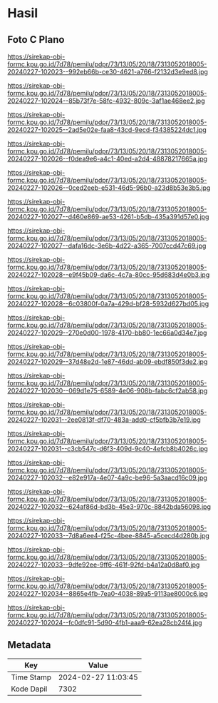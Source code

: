 # Hasil

## Foto C Plano

https://sirekap-obj-formc.kpu.go.id/7d78/pemilu/pdpr/73/13/05/20/18/7313052018005-20240227-102023--992eb66b-ce30-4621-a766-f2132d3e9ed8.jpg

https://sirekap-obj-formc.kpu.go.id/7d78/pemilu/pdpr/73/13/05/20/18/7313052018005-20240227-102024--85b73f7e-58fc-4932-809c-3af1ae468ee2.jpg

https://sirekap-obj-formc.kpu.go.id/7d78/pemilu/pdpr/73/13/05/20/18/7313052018005-20240227-102025--2ad5e02e-faa8-43cd-9ecd-f34385224dc1.jpg

https://sirekap-obj-formc.kpu.go.id/7d78/pemilu/pdpr/73/13/05/20/18/7313052018005-20240227-102026--f0dea9e6-a4c1-40ed-a2d4-48878217665a.jpg

https://sirekap-obj-formc.kpu.go.id/7d78/pemilu/pdpr/73/13/05/20/18/7313052018005-20240227-102026--0ced2eeb-e531-46d5-96b0-a23d8b53e3b5.jpg

https://sirekap-obj-formc.kpu.go.id/7d78/pemilu/pdpr/73/13/05/20/18/7313052018005-20240227-102027--d460e869-ae53-4261-b5db-435a391d57e0.jpg

https://sirekap-obj-formc.kpu.go.id/7d78/pemilu/pdpr/73/13/05/20/18/7313052018005-20240227-102027--dafa16dc-3e6b-4d22-a365-7007ccd47c69.jpg

https://sirekap-obj-formc.kpu.go.id/7d78/pemilu/pdpr/73/13/05/20/18/7313052018005-20240227-102028--e9f45b09-da6c-4c7a-80cc-95d683d4e0b3.jpg

https://sirekap-obj-formc.kpu.go.id/7d78/pemilu/pdpr/73/13/05/20/18/7313052018005-20240227-102028--6c03800f-0a7a-429d-bf28-5932d627bd05.jpg

https://sirekap-obj-formc.kpu.go.id/7d78/pemilu/pdpr/73/13/05/20/18/7313052018005-20240227-102029--270e0d00-1978-4170-bb80-1ec66a0d34e7.jpg

https://sirekap-obj-formc.kpu.go.id/7d78/pemilu/pdpr/73/13/05/20/18/7313052018005-20240227-102029--37d48e2d-1e87-46dd-ab09-ebdf850f3de2.jpg

https://sirekap-obj-formc.kpu.go.id/7d78/pemilu/pdpr/73/13/05/20/18/7313052018005-20240227-102030--069d1e75-6589-4e06-908b-fabc6cf2ab58.jpg

https://sirekap-obj-formc.kpu.go.id/7d78/pemilu/pdpr/73/13/05/20/18/7313052018005-20240227-102031--2ee0813f-df70-483a-add0-cf5bfb3b7e19.jpg

https://sirekap-obj-formc.kpu.go.id/7d78/pemilu/pdpr/73/13/05/20/18/7313052018005-20240227-102031--c3cb547c-d6f3-409d-9c40-4efcb8b4026c.jpg

https://sirekap-obj-formc.kpu.go.id/7d78/pemilu/pdpr/73/13/05/20/18/7313052018005-20240227-102032--e82e917a-4e07-4a9c-be96-5a3aacd16c09.jpg

https://sirekap-obj-formc.kpu.go.id/7d78/pemilu/pdpr/73/13/05/20/18/7313052018005-20240227-102032--624af86d-bd3b-45e3-970c-8842bda56098.jpg

https://sirekap-obj-formc.kpu.go.id/7d78/pemilu/pdpr/73/13/05/20/18/7313052018005-20240227-102033--7d8a6ee4-f25c-4bee-8845-a5cecd4d280b.jpg

https://sirekap-obj-formc.kpu.go.id/7d78/pemilu/pdpr/73/13/05/20/18/7313052018005-20240227-102033--9dfe92ee-9ff6-461f-92fd-b4a12a0d8af0.jpg

https://sirekap-obj-formc.kpu.go.id/7d78/pemilu/pdpr/73/13/05/20/18/7313052018005-20240227-102034--8865e4fb-7ea0-4038-89a5-9113ae8000c6.jpg

https://sirekap-obj-formc.kpu.go.id/7d78/pemilu/pdpr/73/13/05/20/18/7313052018005-20240227-102024--fc0dfc91-5d90-4fb1-aaa9-62ea28cb24f4.jpg


## Metadata

| Key        | Value               |
| ---------- | ------------------- |
| Time Stamp | 2024-02-27 11:03:45 |
| Kode Dapil | 7302                |



